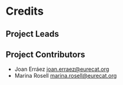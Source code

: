 Credits
=======
Project Leads
-------------

Project Contributors
--------------------
* Joan Erráez <joan.erraez@eurecat.org>
* Marina Rosell <marina.rosell@eurecat.org>
